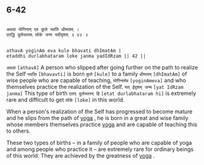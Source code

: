 ## 6-42


```shloka-sa

अथवा योगिनाम् एव कुले भवति धीमताम् ।
एतद्धि दुर्लभतरम् लोके जन्म यदीदृशम् ॥ ४२ ॥

```
```shloka-sa-hk

athavA yoginAm eva kule bhavati dhImatAm |
etaddhi durlabhataram loke janma yadIdRzam || 42 ||

```
`अथवा` `[athavA]` A person who slipped after going further on the path to realize the Self `भवव्ति` `[bhavavti]` is born `कुले` `[kule]` to a family `धीमताम्` `[dhImatAm]` of wise people who are capable of teaching, `योगिनामेव` `[yoginAmeva]` and who themselves practice the realization of the Self. `यत् ईदृशम् जन्म` `[yat IdRzam janma]` This type of birth `एतत् दुर्लभतरम् हि` `[etat durlabhataram hi]` is extremely rare and difficult to get `लोके` `[loke]` in this world.

When a person's realization of the Self has progressed to become mature and he slips from the path of 
[yoga](6-20_to_6-23.md#yoga_state_of_being)
, he is born in a great and wise family whose members themselves practice 
[yoga](6-20_to_6-23.md#yoga_state_of_being)
 and are capable of teaching this to others. 

These two types of births – in a family of people who are capable of yoga and among people who practice it – are extremely rare for ordinary beings of this world. They are achieved by the greatness of 
[yoga](6-20_to_6-23.md#yoga_state_of_being)
.


